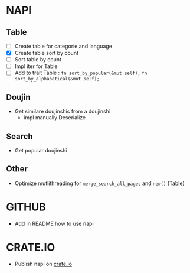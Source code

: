 # NAPI

## Table
- [ ] Create table for categorie and language
- [x] Create table sort by count
- [ ] Sort table by count
- [ ] Impl iter for Table
- [ ] Add to trait Table :
    `fn sort_by_popular(&mut self);`
    `fn sort_by_alphabetical(&mut self);`

## Doujin
- Get similare doujinshis from a doujinshi
    - impl manually Deserialize

## Search
- Get popular doujinshi

## Other
- Optimize mutlithreading for `merge_search_all_pages` and `new()` (Table)

# GITHUB
- Add in README how to use napi

# CRATE.IO
- Publish napi on [crate.io](crate.io)
